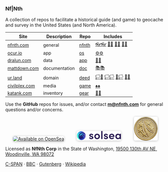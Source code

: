 
### Nf|Nth

A collection of repos to facilitate a historical guide (and game) to geocache and survey in the United States (and North America).

|Site|Description|Repo|Includes|
|-|-|-|-|
|[nfnth.com](https://nfnth.com)|general|[nfnth](https://github.com/nfnth/nfnth)|[👓👓](http://xn--4p8ha.ws) [🧤🧤](http://xn--uv9ha.ws) [👖👖](http://xn--7p8ha.ws) [🧦🧦](http://xn--wv9ha.ws/)|
|[ocur.io](https://ocur.io)|app|[os](https://github.com/nfnth/os)|[⚙⚙](https://xn--x7ha.ws)|
|[dralun.com](https://dralun.com)|data|[app](https://github.com/nfnth/app)|[🌳🌳](https://xn--wh8ha.ws)|
|[mattdown.com](https://mattdown.com)|documentation|[doc](https://github.com/nfnth/doc)|[📚📚](https://xn--zt8ha.ws)|
|[ur.land](https://ur.land)|domain|[deed](https://github.com/nfnth/deed)|[🏳🏴](https://xn--en8hc.ws) [🏳🏳](https://xn--en8ha.ws) [🏴🏳](https://xn--en8hb.ws) [🏴🏴](https://xn--fn8ha.ws)|
|[civilplex.com](https://civilplex.com)|media|[game](https://github.com/nfnth/game)|[♠♠](https://xn--b6ha.ws)|
|[katank.com](https://katank.com)|inventory|[gear](https://github.com/nfnth/gear)|[🙂🙂](https://xn--938ha.ws)|

Use the **GitHub** repos for issues, and/or contact **m@nfnth.com** for general questions and/or concerns.

<a href="https://opensea.io/nfnth" title="Buy on OpenSea" target="_blank"><img style="margin-left:24px; width:160px; border-radius:5px; box-shadow: 0px 1px 6px rgba(0, 0, 0, 0.25);" src="https://storage.googleapis.com/opensea-static/Logomark/Badge%20-%20Available%20On%20-%20Light.png" alt="Available on OpenSea" /></a>&nbsp;&nbsp;&nbsp;&nbsp;<a href="https://solsea.io/login" title="Buy on SolSea" target="_blank"><img style="margin-left:24px; width:140px; border-radius:5px; box-shadow: 0px 1px 6px rgba(0, 0, 0, 0.25);" src="img/SolSea_Logo.svg" alt="Available on SolSea" /></a>&nbsp;&nbsp;&nbsp;&nbsp;<a href="https://buy.stripe.com/5kA4hL5NB6Qv7Ty5kk" target="_blank"><img style="margin-left:24px; width:75px; border-radius:5px; box-shadow: 0px 1px 6px rgba(0, 0, 0, 0.25);" src="img/coin.jpg" alt="Purchase NfNth Collectible" /></a>

Licensed as **NfNth Corp** in the State of Washington, [19500 130th AV NE, Woodinville, WA 98072](https://www.google.com/maps/place/19500+130th+Ave+NE,+Woodinville,+WA+98072/@47.7479925,-122.1874976,14.79z/data=!4m8!1m2!2m1!1surland!3m4!1s0x54900e91e7d1bbd7:0xc04ec07789786761!8m2!3d47.7690595!4d-122.1662039)

[C-SPAN](https://www.c-span.org) · [BBC](http://feeds.bbci.co.uk/news/rss.xml) · [Gutenberg](http://www.gutenberg.org) · [Wikipedia](http://www.wikipedia.org/wiki/Special:Random)
